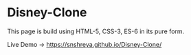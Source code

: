 # Disney-Clone
This page is build using HTML-5, CSS-3, ES-6 in its pure form.


Live Demo -> https://snshreya.github.io/Disney-Clone/
